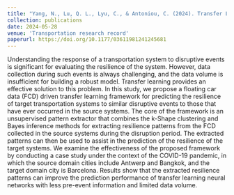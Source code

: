 ```yaml
---
title: "Yang, N., Lu, Q. L., Lyu, C., & Antoniou, C. (2024). Transfer Learning for Transportation Demand Resilience Pattern Prediction Using Floating Car Data. Transportation Research Record, 03611981241245681."
collection: publications
date: 2024-05-28
venue: 'Transportation research record'
paperurl: https://doi.org/10.1177/03611981241245681
---
```


Understanding the response of a transportation system to disruptive events is significant for evaluating the resilience of the system. However, data collection during such events is always challenging, and the data volume is insufficient for building a robust model. Transfer learning provides an effective solution to this problem. In this study, we propose a floating car data (FCD) driven transfer learning framework for predicting the resilience of target transportation systems to similar disruptive events to those that have ever occurred in the source systems. The core of the framework is an unsupervised pattern extractor that combines the k-Shape clustering and Bayes inference methods for extracting resilience patterns from the FCD collected in the source systems during the disruption period. The extracted patterns can then be used to assist in the prediction of the resilience of the target systems. We examine the effectiveness of the proposed framework by conducting a case study under the context of the COVID-19 pandemic, in which the source domain cities include Antwerp and Bangkok, and the target domain city is Barcelona. Results show that the extracted resilience patterns can improve the prediction performance of transfer learning neural networks with less pre-event information and limited data volume.

